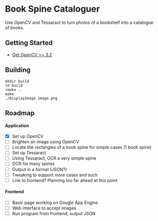 # Book Spine Cataloguer
Use OpenCV and Tessaract to turn photos of a bookshelf into a catalogue of books.

## Getting Started
 - [Get OpenCV >= 3.2](http://docs.opencv.org/trunk/d7/d9f/tutorial_linux_install.html)

## Building
```
mkdir build
cd build
cmake ..
make
./DisplayImage image.png
```

## Roadmap

#### Application
 - [x] Set up OpenCV
 - [ ] Brighten an image using OpenCV
 - [ ] Locate the rectangles of a book spine for simple cases (1 book spine)
 - [ ] Set up Tessaract
 - [ ] Using Tessaract, OCR a very simple spine
 - [ ] OCR for many spines
 - [ ] Output in a format (JSON?)
 - [ ] Tweaking to support more cases and such
 - [ ] Link to frontend? Planning too far ahead at this point

#### Frontend
 - [ ] Basic page working on Google App Engine
 - [ ] Web interface to accept images
 - [ ] Run program from frontend, output JSON
